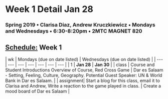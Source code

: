# Week 1 Detail Jan 28

### Spring 2019 • Clarisa Diaz, Andrew Kruczkiewicz • Mondays and Wednesdays • 6:30-8:20pm • 2MTC MAGNET 820

## [Schedule:](./) Week 1

| wk | Mondays \(due on date listed\) | Wednesdays \(due on date listed\) |
| --- | --- | --- | --- | --- | --- | --- |
| 1 | **Jan 28** | **Jan 30** |
| class | Course and Student Introductions Overview of Course, Red Cross Game | Dar es Salaam - Setting, Feeling, Culture, Geography.  Potential Guest Speaker: UN & World Bank in Dar es Salaam.   |
| assignment| Start a blog for this class, email it to Clarisa and Andrew, Write a reaction to the game played in class.  |  Create a mood board of Dar es Salaam | 

